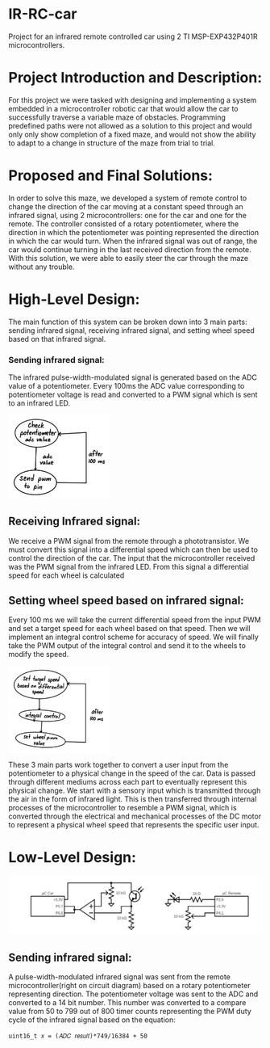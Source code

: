 # IR-RC-car
Project for an infrared remote controlled car using 2 TI MSP-EXP432P401R microcontrollers.

# Project Introduction and Description:
For this project we were tasked with designing and implementing a system embedded in a
microcontroller robotic car that would allow the car to successfully traverse a variable maze of
obstacles. Programming predefined paths were not allowed as a solution to this project and
would only only show completion of a fixed maze, and would not show the ability to adapt to a
change in structure of the maze from trial to trial.

# Proposed and Final Solutions:
In order to solve this maze, we developed a system of remote control to change the direction of
the car moving at a constant speed through an infrared signal, using 2 microcontrollers: one for
the car and one for the remote. The controller consisted of a rotary potentiometer, where the
direction in which the potentiometer was pointing represented the direction in which the car
would turn. When the infrared signal was out of range, the car would continue turning in the last
received direction from the remote. With this solution, we were able to easily steer the car
through the maze without any trouble.

# High-Level Design:
The main function of this system can be broken down into 3 main parts: sending infrared signal,
receiving infrared signal, and setting wheel speed based on that infrared signal.

### Sending infrared signal:
The infrared pulse-width-modulated signal is generated based on the ADC value of a
potentiometer. Every 100ms the ADC value corresponding to potentiometer voltage is read and
converted to a PWM signal which is sent to an infrared LED.

<img src="Readme Images/Screen Shot 2022-09-01 at 1.21.11 PM.png" width="200">

## Receiving Infrared signal:
We receive a PWM signal from the remote through a phototransistor. We must convert this
signal into a differential speed which can then be used to control the direction of the car. The
input that the microcontroller received was the PWM signal from the infrared LED. From this
signal a differential speed for each wheel is calculated

## Setting wheel speed based on infrared signal:
Every 100 ms we will take the current differential speed from the input
PWM and set a target speed for each wheel based on that speed. Then we
will implement an integral control scheme for accuracy of speed. We will
finally take the PWM output of the integral control and send it to the wheels
to modify the speed.

<img src="Readme Images/Screen Shot 2022-09-01 at 1.21.18 PM.png" width="200">

These 3 main parts work together to convert a user input from the
potentiometer to a physical change in the speed of the car. Data is passed
through different mediums across each part to eventually represent this
physical change. We start with a sensory input which is transmitted through
the air in the form of infrared light. This is then transferred through internal
processes of the microcontroller to resemble a PWM signal, which is
converted through the electrical and mechanical processes of the DC motor
to represent a physical wheel speed that represents the specific user input.

# Low-Level Design:

<img src="Readme Images/Screen Shot 2022-09-01 at 1.21.31 PM.png" width="800">

## Sending infrared signal:
A pulse-width-modulated infrared signal was sent from the remote microcontroller(right on circuit
diagram) based on a rotary potentiometer representing direction. The potentiometer voltage was
sent to the ADC and converted to a 14 bit number. This number was converted to a compare
value from 50 to 799 out of 800 timer counts representing the PWM duty cycle of the infrared
signal based on the equation:

`uint16_t 𝑥 = (𝐴𝐷𝐶 𝑟𝑒𝑠𝑢𝑙𝑡)*749/16384 + 50`
